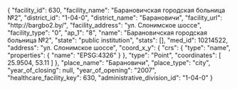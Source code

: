 {
    "facility_id": 630,
    "facility_name": "Барановичская городская больница №2",
    "district_id": "1-04-0",
    "district_name": "Барановичи",
    "facility_url": "http:\/\/bargbo2.by\/",
    "facility_address": "ул. Слонимское шоссе",
    "facility_type": "0",
    "ap_1": "8",
    "name": "Барановичская городская больница №2",
    "state": "public institution",
    "stats": [],
    "med_id": 10214522,
    "address": "ул. Слонимское шоссе",
    "coord_x_y": {
        "crs": {
            "type": "name",
            "properties": {
                "name": "EPSG:4326"
            }
        },
        "type": "Point",
        "coordinates": [
            25.9504,
            53.11
        ]
    },
    "place_name": "Барановичи",
    "place_type": "city",
    "year_of_closing": null,
    "year_of_opening": "2007",
    "healthcare_facility_key": 630,
    "administrative_division_id": "1-04-0"
}